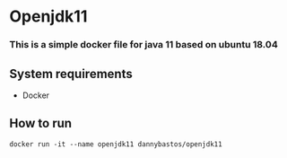 # Openjdk11

### This is a simple docker file for java 11 based on ubuntu 18.04

## System requirements
- Docker

## How to run
```
docker run -it --name openjdk11 dannybastos/openjdk11
```
